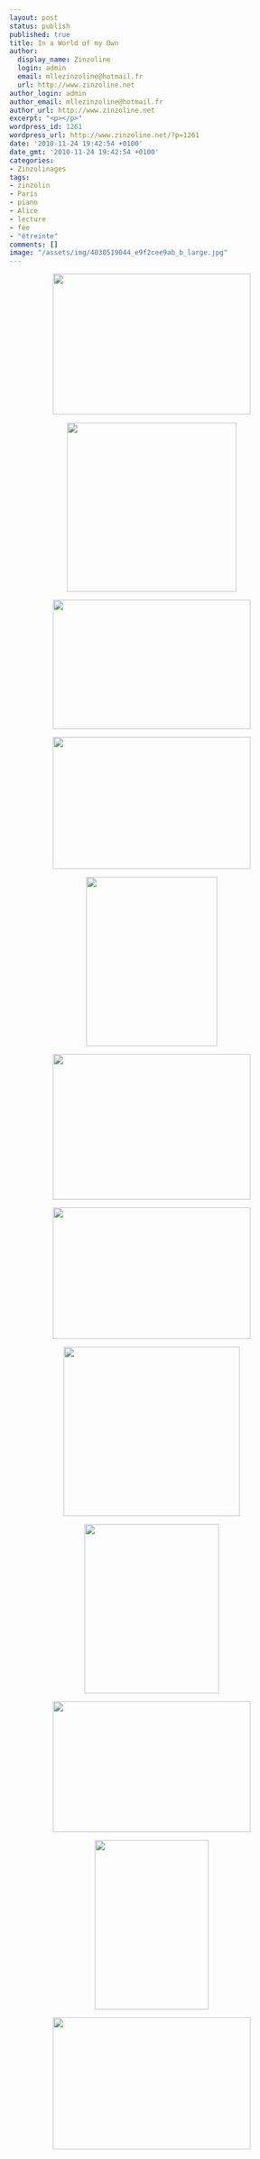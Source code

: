 ```yaml
---
layout: post
status: publish
published: true
title: In a World of my Own
author:
  display_name: Zinzoline
  login: admin
  email: mllezinzoline@hotmail.fr
  url: http://www.zinzoline.net
author_login: admin
author_email: mllezinzoline@hotmail.fr
author_url: http://www.zinzoline.net
excerpt: "<p></p>"
wordpress_id: 1261
wordpress_url: http://www.zinzoline.net/?p=1261
date: '2010-11-24 19:42:54 +0100'
date_gmt: '2010-11-24 19:42:54 +0100'
categories:
- Zinzolinages
tags:
- zinzolin
- Paris
- piano
- Alice
- lecture
- fée
- "étreinte"
comments: []
image: "/assets/img/4030519044_e9f2cee9ab_b_large.jpg"
---
```

<p style="text-align: center;"><a id="more"></a><a id="more-1261"></a></p>
<p style="text-align: center;"><img title="tumblr_l2isxrTXzV1qbsjnso1_500_large" src="http://www.zinzoline.net/wp-content/uploads/tumblr_l2isxrTXzV1qbsjnso1_500_large.jpg" alt="" width="350" height="250" /></p>
<p style="text-align: center;"><img class="size-full wp-image-1263 aligncenter" title="4465647832_ec35b94baa_z_large" src="http://www.zinzoline.net/wp-content/uploads/4465647832_ec35b94baa_z_large.jpg" alt="" width="300" height="300" /></p>
<p style="text-align: center;">
<p style="text-align: center;"><img title="tumblr_l9npwsBglK1qakzxho1_500_large" src="http://www.zinzoline.net/wp-content/uploads/tumblr_l9npwsBglK1qakzxho1_500_large.jpg" alt="" width="350" height="229" /></p>
<p style="text-align: center;"><img class="size-full wp-image-1271 aligncenter" title="tumblr_lb50a43X951qe3j0yo1_500_large" src="http://www.zinzoline.net/wp-content/uploads/tumblr_lb50a43X951qe3j0yo1_500_large.jpg" alt="" width="350" height="234" /></p>
<p style="text-align: center;"><img class="size-full wp-image-1264 aligncenter" title="20081214102627" src="http://www.zinzoline.net/wp-content/uploads/20081214102627.jpg" alt="" width="232" height="300" /></p>
<p style="text-align: center;"><img class="size-full wp-image-1265 aligncenter" title="th_500_368_1286993347_tumblr_l9cpeo8oZC1qcea8jo1_500_large_large" src="http://www.zinzoline.net/wp-content/uploads/th_500_368_1286993347_tumblr_l9cpeo8oZC1qcea8jo1_500_large_large.jpg" alt="" width="350" height="258" /></p>
<p style="text-align: center;"><img class="size-full wp-image-1266 aligncenter" title="tumblr_l8r8oiXKHJ1qb9hiro1_500_large" src="http://www.zinzoline.net/wp-content/uploads/tumblr_l8r8oiXKHJ1qb9hiro1_500_large.jpg" alt="" width="350" height="233" /></p>
<p style="text-align: center;"><img class="size-full wp-image-1267 aligncenter" title="tumblr_l9c8fjhzEN1qd8uzvo1_500_large" src="http://www.zinzoline.net/wp-content/uploads/tumblr_l9c8fjhzEN1qd8uzvo1_500_large.jpg" alt="" width="312" height="300" /></p>
<p style="text-align: center;"><img class="size-full wp-image-1268 aligncenter" title="tumblr_l78unjmY4f1qa9yjmo1_400_large" src="http://www.zinzoline.net/wp-content/uploads/tumblr_l78unjmY4f1qa9yjmo1_400_large.jpg" alt="" width="238" height="300" /></p>
<p style="text-align: center;"><img class="size-full wp-image-1269 aligncenter" title="tumblr_lafkskjADy1qzgvkeo1_500_large" src="http://www.zinzoline.net/wp-content/uploads/tumblr_lafkskjADy1qzgvkeo1_500_large.jpg" alt="" width="350" height="232" /></p>
<p style="text-align: center;"><img class="size-full wp-image-1270 aligncenter" title="tumblr_lazlruGrbj1qb1ovyo1_500_large" src="http://www.zinzoline.net/wp-content/uploads/tumblr_lazlruGrbj1qb1ovyo1_500_large.jpg" alt="" width="202" height="300" /></p>
<p style="text-align: center;"><img class="size-full wp-image-1272 aligncenter" title="tumblr_lbzol6ubWj1qdujxvo1_500_large" src="http://www.zinzoline.net/wp-content/uploads/tumblr_lbzol6ubWj1qdujxvo1_500_large.jpg" alt="" width="350" height="234" /></p>

